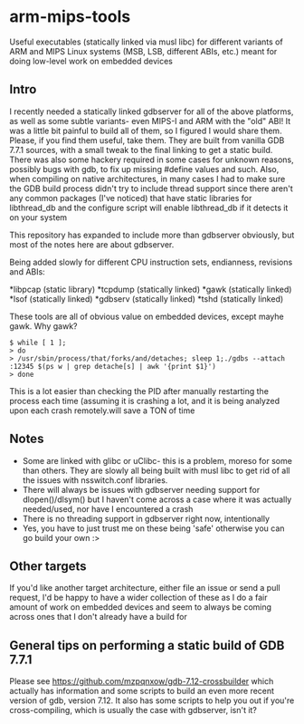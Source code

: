 # arm-mips-tools
Useful executables (statically linked via musl libc) for different variants of ARM and MIPS Linux systems (MSB, LSB, different ABIs, etc.) meant for doing low-level work on embedded devices

## Intro

I recently needed a statically linked gdbserver for all of the above platforms, as well as some subtle variants- even MIPS-I and ARM with the "old" ABI! It was a little bit painful to build all of them, so I figured I would share them. Please, if you find them useful, take them. They are built from vanilla GDB 7.7.1 sources, with a small tweak to the final linking to get a static build. There was also some hackery required in some cases for unknown reasons, possibly bugs with gdb, to fix up missing #define values and such. Also, when compiling on native architectures, in many cases I had to make sure the GDB build process didn't try to include thread support since there aren't any common packages (I've noticed) that have static libraries for libthread_db and the configure script will enable libthread_db if it detects it on your system

This repository has expanded to include more than gdbserver obviously, but most of the notes here are about gdbserver.

Being added slowly for different CPU instruction sets, endianness, revisions and ABIs:

*libpcap (static library)
*tcpdump (statically linked)
*gawk (statically linked)
*lsof (statically linked)
*gdbserv (statically linked)
*tshd (statically linked)

These tools are all of obvious value on embedded devices, except mayhe gawk. Why gawk?

```
$ while [ 1 ];
> do
> /usr/sbin/process/that/forks/and/detaches; sleep 1;./gdbs --attach :12345 $(ps w | grep detache[s] | awk '{print $1}')
> done
```

This is a lot easier than checking the PID after manually restarting the process each time (assuming it is crashing a lot, and it is being analyzed upon each crash remotely.will save a TON of time


## Notes

* Some are linked with glibc or uClibc- this is a problem, moreso for some than others. They are slowly all being built with musl libc to get rid of all the issues with nsswitch.conf libraries.
* There will always be issues with gdbserver needing support for dlopen()/dlsym() but I haven't come across a case where it was actually needed/used, nor have I encountered a crash
* There is no threading support in gdbserver right now, intentionally
* Yes, you have to just trust me on these being 'safe' otherwise you can go build your own :>

## Other targets

If you'd like another target architecture, either file an issue or send a pull request, I'd be happy to have a wider collection of these as I do a fair amount of work on embedded devices and seem to always be coming across ones that I don't already have a build for

## General tips on performing a static build of GDB 7.7.1

Please see https://github.com/mzpqnxow/gdb-7.12-crossbuilder which actually has information and some scripts to build an even more recent version of gdb, version 7.12. It also has some scripts to help you out if you're cross-compiling, which is usually the case with gdbserver, isn't it?